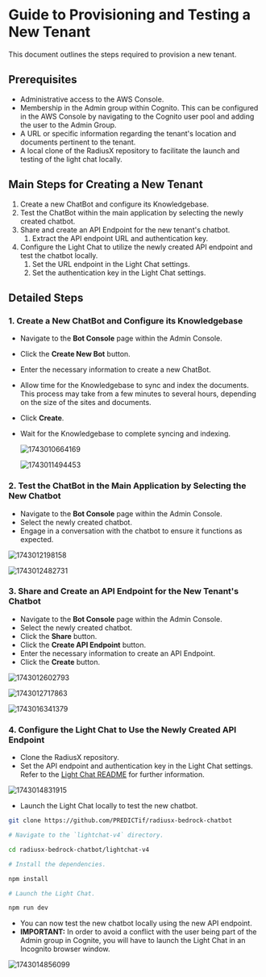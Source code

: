 # Guide to Provisioning and Testing a New Tenant

This document outlines the steps required to provision a new tenant.

## Prerequisites

- Administrative access to the AWS Console.
- Membership in the Admin group within Cognito. This can be configured in the AWS Console by navigating to the Cognito user pool and adding the user to the Admin Group.
- A URL or specific information regarding the tenant's location and documents pertinent to the tenant.
- A local clone of the RadiusX repository to facilitate the launch and testing of the light chat locally.

## Main Steps for Creating a New Tenant

1. Create a new ChatBot and configure its Knowledgebase.
2. Test the ChatBot within the main application by selecting the newly created chatbot.
3. Share and create an API Endpoint for the new tenant's chatbot.
   1. Extract the API endpoint URL and authentication key.
4. Configure the Light Chat to utilize the newly created API endpoint and test the chatbot locally.
   1. Set the URL endpoint in the Light Chat settings.
   2. Set the authentication key in the Light Chat settings.

## Detailed Steps

### 1. Create a New ChatBot and Configure its Knowledgebase

- Navigate to the **Bot Console** page within the Admin Console.
- Click the **Create New Bot** button.
- Enter the necessary information to create a new ChatBot.
- Allow time for the Knowledgebase to sync and index the documents. This process may take from a few minutes to several hours, depending on the size of the sites and documents.
- Click **Create**.
- Wait for the Knowledgebase to complete syncing and indexing.

  ![1743010664169](image/GUIDE_PROVISIONING_AND_TESTING_NEW_TENANT/1743010664169.png)

  ![1743011494453](image/GUIDE_PROVISIONING_AND_TESTING_NEW_TENANT/1743011494453.png)

### 2. Test the ChatBot in the Main Application by Selecting the New Chatbot

- Navigate to the **Bot Console** page within the Admin Console.
- Select the newly created chatbot.
- Engage in a conversation with the chatbot to ensure it functions as expected.

![1743012198158](image/GUIDE_PROVISIONING_AND_TESTING_NEW_TENANT/1743012198158.png)

![1743012482731](image/GUIDE_PROVISIONING_AND_TESTING_NEW_TENANT/1743012482731.png)

### 3. Share and Create an API Endpoint for the New Tenant's Chatbot

- Navigate to the **Bot Console** page within the Admin Console.
- Select the newly created chatbot.
- Click the **Share** button.
- Click the **Create API Endpoint** button.
- Enter the necessary information to create an API Endpoint.
- Click the **Create** button.

![1743012602793](image/GUIDE_PROVISIONING_AND_TESTING_NEW_TENANT/1743012602793.png)

![1743012717863](image/GUIDE_PROVISIONING_AND_TESTING_NEW_TENANT/1743012717863.png)

![1743016341379](image/GUIDE_PROVISIONING_AND_TESTING_NEW_TENANT/1743016341379.png)

### 4. Configure the Light Chat to Use the Newly Created API Endpoint

- Clone the RadiusX repository.
- Set the API endpoint and authentication key in the Light Chat settings. Refer to the [Light Chat README](https://github.com/PREDICTif/radiusx-bedrock-chatbot/blob/main/lightchat-v4/README.md) for further information.

![1743014831915](image/GUIDE_PROVISIONING_AND_TESTING_NEW_TENANT/1743014831915.png)

- Launch the Light Chat locally to test the new chatbot.

```bash
git clone https://github.com/PREDICTif/radiusx-bedrock-chatbot

# Navigate to the `lightchat-v4` directory.

cd radiusx-bedrock-chatbot/lightchat-v4

# Install the dependencies.

npm install

# Launch the Light Chat.

npm run dev
```

- You can now test the new chatbot locally using the new API endpoint.
- **IMPORTANT:** In order to avoid a conflict with the user being part of the Admin group in Cognite, you will have to launch the Light Chat in an Incognito browser window.

![1743014856099](image/GUIDE_PROVISIONING_AND_TESTING_NEW_TENANT/1743014856099.png)
